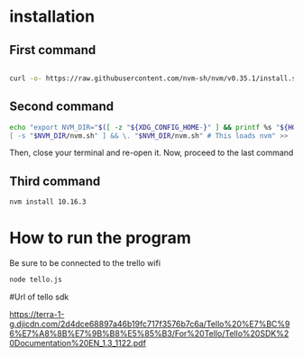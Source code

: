# installation 
## First command

```sh

curl -o- https://raw.githubusercontent.com/nvm-sh/nvm/v0.35.1/install.sh | bash
```


## Second command



```sh
echo "export NVM_DIR="$([ -z "${XDG_CONFIG_HOME-}" ] && printf %s "${HOME}/.nvm" || printf %s "${XDG_CONFIG_HOME}/nvm")"
[ -s "$NVM_DIR/nvm.sh" ] && \. "$NVM_DIR/nvm.sh" # This loads nvm" >> .bash_profile
```

Then, close your terminal and re-open it.
Now, proceed to the last command


## Third command



```sh
nvm install 10.16.3
```


# How to run the program

Be sure to be connected to the trello wifi
```sh
node tello.js
```


#Url of tello sdk

https://terra-1-g.djicdn.com/2d4dce68897a46b19fc717f3576b7c6a/Tello%20%E7%BC%96%E7%A8%8B%E7%9B%B8%E5%85%B3/For%20Tello/Tello%20SDK%20Documentation%20EN_1.3_1122.pdf